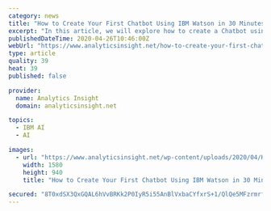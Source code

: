 ```yaml
---
category: news
title: "How to Create Your First Chatbot Using IBM Watson in 30 Minutes"
excerpt: "In this article, we will explore how to create a Chatbot using IBM Watson assistant in 30 Minutes. Chat is the process of communicating, interacting and exchanging information, Bot is an application which is programmed to think like humans to do certain tasks without human intervention."
publishedDateTime: 2020-04-26T10:46:00Z
webUrl: "https://www.analyticsinsight.net/how-to-create-your-first-chatbot-using-ibm-watson-in-30-minutes/"
type: article
quality: 39
heat: 39
published: false

provider:
  name: Analytics Insight
  domain: analyticsinsight.net

topics:
  - IBM AI
  - AI

images:
  - url: "https://www.analyticsinsight.net/wp-content/uploads/2020/04/How-to-Create-Your-First-Chatbot-Using-IBM-Watson-in-30-Minutes-1.png"
    width: 1580
    height: 940
    title: "How to Create Your First Chatbot Using IBM Watson in 30 Minutes"

secured: "8T0xdSX3QxGQAL6hVvBRKk2P0IyR5i55AnBlVxbaCYfxrS+1/QlQe5MFzrmrfVh7cqLkJ3f/jfaoS/qIKW5TpaRmzFaDFYQ4HcJtH8TwasgrOvCwT8l250ht02ElvW+PLUqbTStVIIsqZDCkmgrQyx31t820GP79QMOLGRPGQonDuoNu/AGdUghLYOahOHLN79GjqTn6v9TGq8Ogh/vB+Y7sP+XJLMmJbSsheAWZNNVfQHPHtxsq9v3oMnJacO9XdH7EcSf6ypQQYNgF9jeZK5rFHrA5i0FNRMTYBhA0BwmlIdMw8UF8MRcnD/Z3vKmW;8ASEEEJGq/bqQfm4dw0/8w=="
---
```


